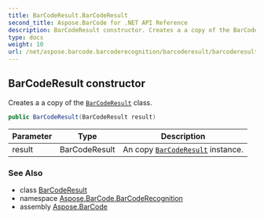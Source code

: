 ```yaml
---
title: BarCodeResult.BarCodeResult
second_title: Aspose.BarCode for .NET API Reference
description: BarCodeResult constructor. Creates a a copy of the BarCodeResult class
type: docs
weight: 10
url: /net/aspose.barcode.barcoderecognition/barcoderesult/barcoderesult/
---
```

## BarCodeResult constructor

Creates a a copy of the [`BarCodeResult`](../) class.

```csharp
public BarCodeResult(BarCodeResult result)
```

| Parameter | Type | Description |
| --- | --- | --- |
| result | BarCodeResult | An copy [`BarCodeResult`](../) instance. |

### See Also

* class [BarCodeResult](../)
* namespace [Aspose.BarCode.BarCodeRecognition](../../../aspose.barcode.barcoderecognition/)
* assembly [Aspose.BarCode](../../../)


